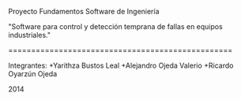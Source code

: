 Proyecto Fundamentos Software de Ingeniería

"Software para control y detección temprana de fallas en equipos industriales."

=================================================

Integrantes:
  +Yarithza Bustos Leal
  +Alejandro Ojeda Valerio
  +Ricardo Oyarzún Ojeda
  
  2014
